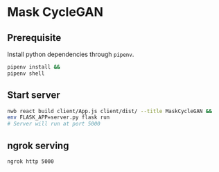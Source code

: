 # Mask CycleGAN

## Prerequisite

Install python dependencies through `pipenv`.

```bash
pipenv install &&
pipenv shell
```

## Start server

```bash
nwb react build client/App.js client/dist/ --title MaskCycleGAN &&
env FLASK_APP=server.py flask run
# Server will run at port 5000
```

## ngrok serving

```bash
ngrok http 5000
```

